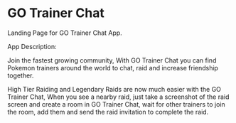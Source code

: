 # GO Trainer Chat

Landing Page for GO Trainer Chat App.

App Description:

Join the fastest growing community, With GO Trainer Chat you can find Pokemon trainers around the world to chat, raid and increase friendship together.

High Tier Raiding and Legendary Raids are now much easier with the GO Trainer Chat, When you see a nearby raid, just take a screenshot of the raid screen and create a room in GO Trainer Chat, wait for other trainers to join the room, add them and send the raid invitation to complete the raid.
